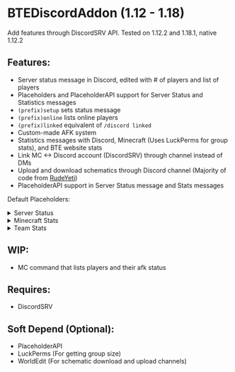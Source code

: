 # BTEDiscordAddon (1.12 - 1.18)
Add features through DiscordSRV API. Tested on 1.12.2 and 1.18.1, native 1.12.2

## Features:
- Server status message in Discord, edited with # of players and list of players
- Placeholders and PlaceholderAPI support for Server Status and Statistics messages
- `(prefix)setup` sets status message
- `(prefix)online` lists online players
- `(prefix)linked` equivalent of `/discord linked`
- Custom-made AFK system
- Statistics messages with Discord, Minecraft (Uses LuckPerms for group stats), and BTE website stats
- Link MC <-> Discord account (DiscordSRV) through channel instead of DMs
- Upload and download schematics through Discord channel (Majority of code from [RudeYeti](https://github.com/RudeYeti))
- PlaceholderAPI support in Server Status message and Stats messages

Default Placeholders:
<details>
    <summary>Server Status</summary>

    $player_name$
    $player_name_with_afk_status$
    $discord_mention$
    $discord_tag$
    $discord_username$
    $discord_id$
</details>
<details>
    <summary>Minecraft Stats</summary>

    $unix$
    $unique_players_joined$
    $linked_players$
    $memory$
    $uptime$
</details>
<details>
    <summary>Team Stats</summary>

    $unix$
    $guild_age_unix$
    $guild_members$
    $guild_member_max$
    $guild_categories$
    $guild_channel_voice$
    $guild_channel_text$
    $guild_channel_store$
    $guild_channels$
    $guild_roles$
    $guild_emotes$
    $guild_emote_max$
    $guild_boosts$
    $guild_boosters$

    $bte_project_locations$
    (Following requires BTE website API key: https://github.com/BuildTheEarth/build-team-api)
    $bte_team_locations$
    $bte_team_applications_pending$
    $bte_team_members$
    $bte_team_leaders$
    $bte_team_co-leaders$
    $bte_team_reviewers$
    $bte_team_builders$
    $bte_team_leader_list$ 
    $bte_team_co-leader_list$
    $bte_team_reviewer_list$
    $bte_team_builder_list$
</details>

## WIP:
- MC command that lists players and their afk status

## Requires: 
- DiscordSRV

## Soft Depend (Optional):
- PlaceholderAPI
- LuckPerms (For getting group size)
- WorldEdit (For schematic download and upload channels)
